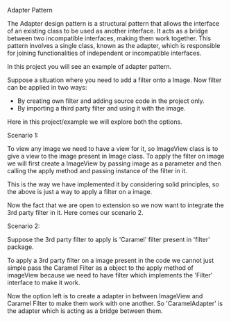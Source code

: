 Adapter Pattern

The Adapter design pattern is a structural pattern that allows the interface of an existing class to be used as another interface. It acts as a bridge between two incompatible interfaces, making them work together. This pattern involves a single class, known as the adapter, which is responsible for joining functionalities of independent or incompatible interfaces.

In this project you will see an example of adapter pattern.

Suppose a situation where you need to add a filter onto a Image. Now filter can be applied in two ways:
- By creating own filter and adding source code in the project only.
- By importing a third party filter and using it with the image.

Here in this project/example we will explore both the options.

Scenario 1: 

To view any image we need to have a view for it, so ImageView class is to give a view to the image present in Image class.
To apply the filter on image we will first create a ImageView by passing image as a parameter and then calling the apply method and passing instance of the filter in it.

This is the way we have implemented it by considering solid principles, so the above is just a way to apply a filter on a image.

Now the fact that we are open to extension so we now want to integrate the 3rd party filter in it. Here comes our scenario 2.

Scenario 2:

Suppose the 3rd party filter to apply is 'Caramel' filter present in 'filter' package.

To apply a 3rd party filter on a image present in the code we cannot just simple pass the Caramel Filter as a object to the apply method of imageView 
because we need to have filter which implements the 'Filter' interface to make it work.

Now the option left is to create a adapter in between ImageView and Caramel Filter to make them work with one another.
So 'CaramelAdapter' is the adapter which is acting as a bridge between them.